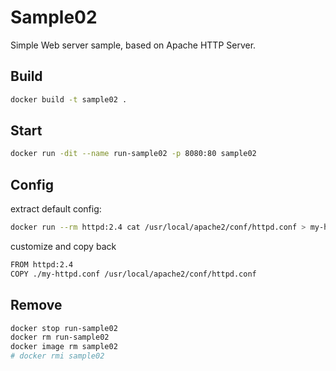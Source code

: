 # Sample02

Simple Web server sample, based on Apache HTTP Server.

## Build

```bash
docker build -t sample02 .
```

## Start

```bash
docker run -dit --name run-sample02 -p 8080:80 sample02
```

## Config

extract default config:

```bash
docker run --rm httpd:2.4 cat /usr/local/apache2/conf/httpd.conf > my-httpd.conf
```

customize and copy back

```bash
FROM httpd:2.4
COPY ./my-httpd.conf /usr/local/apache2/conf/httpd.conf
```

## Remove

```bash
docker stop run-sample02
docker rm run-sample02
docker image rm sample02
# docker rmi sample02
```
